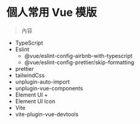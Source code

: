 # 個人常用 Vue 模版

> 內容

- TypeScript
- Eslint
  - @vue/eslint-config-airbnb-with-typescript
  - @vue/eslint-config-prettier/skip-formatting
- prettier
- tailwindCss
- unplugin-auto-import
- unplugin-vue-components
- Element UI +
- Element UI Icon
- Vite
- vite-plugin-vue-devtools
